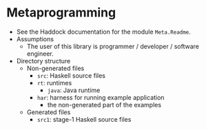 # Metaprogramming

- See the Haddock documentation for the module `Meta.Readme`.
- Assumptions
    - The user of this library is programmer / developer / software engineer.
- Directory structure
    - Non-generated files
        - `src`: Haskell source files
        - `rt`: runtimes
            - `java`: Java runtime
        - `har`: harness for running example application
            - the non-generated part of the examples
    - Generated files
        - `src1`: stage-1 Haskell source files
